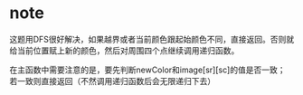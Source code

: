 # note

这题用DFS很好解决，如果越界或者当前颜色跟起始颜色不同，直接返回。否则就给当前位置赋上新的颜色，然后对周围四个点继续调用递归函数。

在主函数中需要注意的是，要先判断newColor和image[sr][sc]的值是否一致； 若一致则直接返回（不然调用递归函数后会无限递归下去）